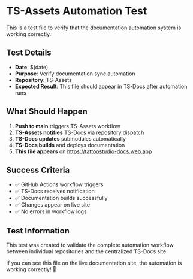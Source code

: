 # TS-Assets Automation Test

This is a test file to verify that the documentation automation system is working correctly.

## Test Details

- **Date**: $(date)
- **Purpose**: Verify documentation sync automation
- **Repository**: TS-Assets
- **Expected Result**: This file should appear in TS-Docs after automation runs

## What Should Happen

1. **Push to main** triggers TS-Assets workflow
2. **TS-Assets notifies** TS-Docs via repository dispatch
3. **TS-Docs updates** submodules automatically
4. **TS-Docs builds** and deploys documentation
5. **This file appears** on https://tattoostudio-docs.web.app

## Success Criteria

- ✅ GitHub Actions workflow triggers
- ✅ TS-Docs receives notification
- ✅ Documentation builds successfully
- ✅ Changes appear on live site
- ✅ No errors in workflow logs

## Test Information

This test was created to validate the complete automation workflow between individual repositories and the centralized TS-Docs site.

If you can see this file on the live documentation site, the automation is working correctly! 🎉 